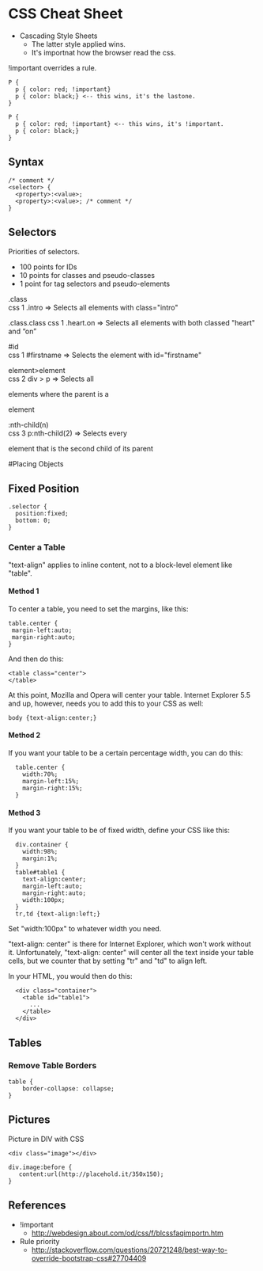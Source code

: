 # CSS Cheat Sheet

* Cascading Style Sheets
    * The latter style applied wins.
    * It's importnat how the browser read the css.

!important overrides a rule.

~~~~~~~~~~~~~~~~~~~~~~~~~ {#syntax}
P {
  p { color: red; !important}
  p { color: black;} <-- this wins, it's the lastone.
}
~~~~~~~~~~~~~~~~~~~~~~~~~~~~~~~~~~~

~~~~~~~~~~~~~~~~~~~~~~~~~ {#syntax}
P {
  p { color: red; !important} <-- this wins, it's !important.
  p { color: black;}
}
~~~~~~~~~~~~~~~~~~~~~~~~~~~~~~~~~~~

## Syntax

~~~~~~~~~~~~~~~~~~~~~~~~~ {#syntax}
/* comment */
<selector> {
  <property>:<value>;
  <property>:<value>; /* comment */
}
~~~~~~~~~~~~~~~~~~~~~~~~~~~~~~~~~~~

## Selectors

Priorities of selectors.
* 100 points for IDs
* 10 points for classes and pseudo-classes
* 1 point for tag selectors and pseudo-elements

\.class     
css 1
\.intro => Selects all elements with class="intro"

\.class.class
css 1
\.heart.on => Selects all elements with both classed "heart" and “on”

\#id          
css 1
\#firstname => Selects the element with id="firstname"

element>element          
css 2
div > p => Selects all <p> elements where the parent is a <div> element

:nth-child(n)          
css 3
p:nth-child(2) => Selects every <p> element that is the second child of its parent

#Placing Objects

## Fixed Position

~~~~~~~ {#prelude .css .numberLines}
.selector {
  position:fixed;
  bottom: 0;
}
~~~~~~~~~~~~~~~~~~~~~~~~~~~~~~~~~~~

### Center a Table
"text-align" applies to inline content, not to a block-level element like "table".

#### Method 1
To center a table, you need to set the margins, like this:

~~~~~~~ {#prelude .css .numberLines}
table.center {
 margin-left:auto;
 margin-right:auto;
}
~~~~~~~~~~~~~~~~~~~~~~~~~~~~~~~~~~~

And then do this:

~~~~~~~ {#prelude .css .numberLines}
<table class="center">
</table>
~~~~~~~~~~~~~~~~~~~~~~~~~~~~~~~~~~~

At this point, Mozilla and Opera will center your table. 
Internet Explorer 5.5 and up, however, needs you to add this to your CSS as well:

~~~~~~~ {#prelude .css .numberLines}
body {text-align:center;}
~~~~~~~~~~~~~~~~~~~~~~~~~~~~~~~~~~~

#### Method 2

If you want your table to be a certain percentage width, you can do this:

~~~~~~~ {#prelude .css .numberLines}
  table.center {
    width:70%;
    margin-left:15%;
    margin-right:15%;
  }
~~~~~~~~~~~~~~~~~~~~~~~~~~~~~~~~~~~

#### Method 3
If you want your table to be of fixed width, define your CSS like this:

~~~~~~~ {#prelude .css .numberLines}
  div.container {
    width:98%;
    margin:1%;
  }
  table#table1 {
    text-align:center;
    margin-left:auto;
    margin-right:auto;
    width:100px;
  }
  tr,td {text-align:left;}
~~~~~~~~~~~~~~~~~~~~~~~~~~~~~~~~~~~

Set "width:100px" to whatever width you need.

"text-align: center" is there for Internet Explorer, which won't work without it. 
Unfortunately, "text-align: center" will center all the text inside your table cells, 
but we counter that by setting "tr" and "td" to align left.

In your HTML, you would then do this:


~~~~~~~~~~~~~~~~~~~~~~~~~~~~ {#prelude .html}
  <div class="container">
    <table id="table1">
      ...
    </table>
  </div>
~~~~~~~~~~~~~~~~~~~~~~~~~~~~~~~~~~~~~~~~~~

## Tables

### Remove Table Borders

~~~~~~~~~~~~~~~~~~~~~~~~~~~~ {#prelude .html}
table {
    border-collapse: collapse;
}
~~~~~~~~~~~~~~~~~~~~~~~~~~~~~~~~~~~~~~~~~~

## Pictures
Picture in DIV with CSS

~~~~~~~~~~~~~~~~~~~~~~~~~~~~ {.html}
<div class="image"></div>
~~~~~~~~~~~~~~~~~~~~~~~~~~~~

~~~~~~~~~~~~~~~~~~~~~~~~~~~~ {.css}
div.image:before {
   content:url(http://placehold.it/350x150);
}
~~~~~~~~~~~~~~~~~~~~~~~~~~~~


## References
* !important
    * http://webdesign.about.com/od/css/f/blcssfaqimportn.htm
* Rule priority
    * http://stackoverflow.com/questions/20721248/best-way-to-override-bootstrap-css#27704409

